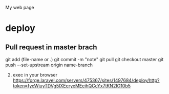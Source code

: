 My web page


# deploy

## Pull request in master brach
git add (file-name or .)
git commit -m "note"
git pull
git checkout master
git push --set-upstream origin name-branch

2. exec in your browser https://forge.laravel.com/servers/475367/sites/1497684/deploy/http?token=fyeWjuyTDVg5IXEeryeMEeihQCcYx7tKN2IO10b5
